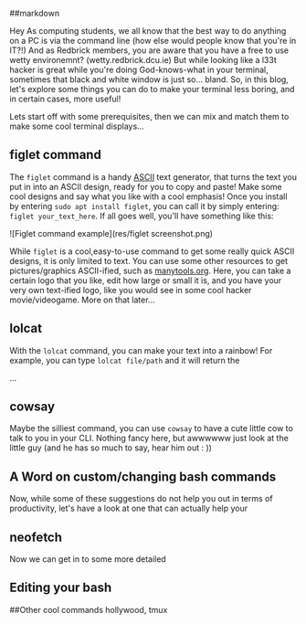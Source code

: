 ##markdown

Hey
As computing students, we all know that the best way to do anything on a PC is via the command line (how else would people know that you're in IT?!) And as Redbrick members, you are aware that you have a free to use wetty environemnt? (wetty.redbrick.dcu.ie)
But while looking like a l33t hacker is great while you're doing God-knows-what in your terminal, sometimes that black and white window is just so... bland. 
So, in this blog, let's explore some things you can do to make your terminal less boring, and in certain cases, more useful! 

Lets start off with some prerequisites, then we can mix and match them to make some cool terminal displays...


 ## figlet command
 

The `figlet` command is a handy [ASCII](https://en.wikipedia.org/wiki/ASCII) text generator, that turns the text you put in into an ASCII design, ready for you to copy and paste! Make some cool designs and say what you like with a cool emphasis! Once you install by entering `sudo apt install figlet`, you can call it by simply entering: `figlet your_text_here`. If all goes well, you'll have something like this:

![Figlet command example](res/figlet screenshot.png)

While `figlet` is a cool,easy-to-use command to get some really quick ASCII designs, it is only limited to text. You can use some other resources to get pictures/graphics ASCII-ified, such as [manytools.org](https://manytools.org/hacker-tools/convert-images-to-ascii-art/). Here, you can take a certain logo that you like, edit how large or small it is, and you have your very own text-ified logo, like you would see in some cool hacker movie/videogame. More on that later...

## lolcat
With the `lolcat` command, you can make your text into a rainbow! For example, you can type `lolcat file/path` and it will return the 

...

## cowsay

Maybe the silliest command, you can use `cowsay` to have a cute little cow to talk to you in your CLI. Nothing fancy here, but awwwwww just look at the little guy (and he has so much to say, hear him out : ))

## A Word on custom/changing bash commands

Now, while some of these suggestions do not help you out in terms of productivity, let's have a look at one that can actually help your 
## neofetch
Now we can get in to some more detailed


## Editing your bash

##Other cool commands
hollywood, tmux



